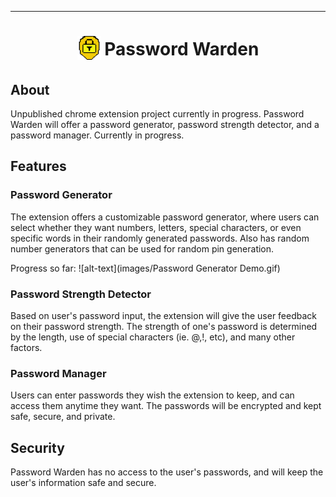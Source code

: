 *** 
<h1 align="center">
<sub>
<img  src= "images/PasswordWardenIcon128.png"      
    height="38"
    width="38">
</sub>
Password Warden
</h1>

## About

Unpublished chrome extension project currently in progress. Password Warden will offer a password generator, password strength detector, and a password manager. Currently in progress.

## Features

### Password Generator

The extension offers a customizable password generator, where users can select whether they want numbers, letters, special characters, or even specific words in their randomly generated passwords. Also has random number generators that can be used for random pin generation.

Progress so far:
![alt-text](images/Password Generator Demo.gif)

### Password Strength Detector

Based on user's password input, the extension will give the user feedback on their password strength. The strength of one's password is determined by the length, use of special characters (ie. @,!, etc), and many other factors. 

### Password Manager

Users can enter passwords they wish the extension to keep, and can access them anytime they want. The passwords will be encrypted and kept safe, secure, and private.

## Security

Password Warden has no access to the user's passwords, and will keep the user's information safe and secure. 